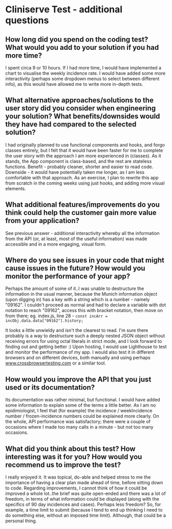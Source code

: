# Cliniserve Test - additional questions

## How long did you spend on the coding test? What would you add to your solution if you had more time?

I spent circa 9 or 10 hours. If I had more time, I would have implemented a chart to visualise the weekly incidence rate. I would have
added some more interactivity (perhaps some dropdown menus to select between different info), as this would have allowed me to write
more in-depth tests.

## What alternative approaches/solutions to the user story did you consider when engineering your solution? What benefits/downsides would they have had compared to the selected solution?

I had originally planned to use functional components and hooks, and forgo classes entirely, but I felt that it would have been faster for me to complete the user story with the approach I am more experienced in (classes). As it stands, the App component is class-based, and the rest are stateless functions. Benefit - probably cleaner, shorter and easier to read code. Downside - it would have potentially taken me longer, as I am less comfortable with that approach. As an exercise, I plan to rewrite this app from scratch in the coming weeks using just hooks, and adding more visual elements. 

## What additional features/improvements do you think could help the customer gain more value from your application?

See previous answer - additional interactivity whereby all the information from the API (or, at least, most of the useful information) was made accessible and in a more engaging, visual form.

## Where do you see issues in your code that might cause issues in the future? How would you monitor the performance of your app?

Perhaps the amount of some of it..I was unable to destructure the information in the usual manner, because the Munich information object (upon digging in) has a key with a string which is a number - namely "09162". I couldn't proceed as normal and had to declare a variable with dot notation to reach "09162", access this with bracket notation, then move on from there; eg. index.js, line 28 -  `const incArr = incObj.data.data["09162"].history;`

It looks a little unwieldy and isn't the clearest to read. I'm sure there probably is a way to destructure such a deeply nested JSON object without receiving errors for using octal literals in strict mode, and I look forward to finding out and getting better :) Upon hosting, I would use Lighthouse to test and monitor the performance of my app. I would also test it in different browsers and on different devices, both manually and using perhaps www.crossbrowsertesting.com or a similar tool.

## How would you improve the API that you just used or its documentation? 

Its documentation was rather minimal, but functional. I would have added some information to explain some of the terms a little better. As I am no epidimiologist, I feel that (for example) the incidence / weekIncidence number / frozen-incidence numbers could be explained more clearly. On the whole, API performance was satisfactory; there were a couple of occasions where I made too many calls in a minute - but not too many occasions. 

## What did you think about this test? How interesting was it for you? How would you recommend us to improve the test?

I really enjoyed it. It was topical, do-able and helped stress to me the importance of having a clear plan made ahead of time, before sitting down to code. Regarding improvements, I cannot think of how it could be improved a whole lot..the brief was quite open-ended and there was a lot of freedom, in terms of what information could be displayed (along with the specifics of 90 day incidences and cases). Perhaps less freedom? So, for example, a time limit to submit (because I tend to end up thinking I need to do something else, without an imposed time limit). Although, that could be a personal thing.


